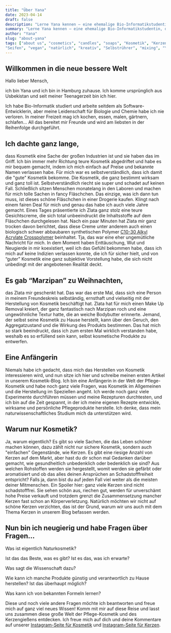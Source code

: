 ```yaml
---
title: "Über Yana"
date: 2023-04-14
draft: false
description: "Lerne Yana kennen — eine ehemalige Bio-Informatikstudentin, die ihre Begeisterung für Chemie und Biologie nie verloren hat. Begleite sie auf ihrer faszinierenden Reise durch die Welt der Kosmetikherstellung und des Kerzengießens und entdecke gemeinsam Lösungen für knifflige Fragestellungen."
summary: "Lerne Yana kennen — eine ehemalige Bio-Informatikstudentin, die ihre Begeisterung für Chemie und Biologie nie verloren hat. Begleite sie auf ihrer faszinierenden Reise durch die Welt der Kosmetikherstellung und des Kerzengießens und entdecke gemeinsam Lösungen für knifflige Fragestellungen."
author: "Yana"
slug: "about-yana"
tags: ["about us", "cosmetics", "candles", "soaps", "Kosmetik", "Kerzen",
"Seifen", "vegan", "natürlich", "kreativ", "Selbstrührer", "mixing", "Yana"]
---
```


## Willkommen in die neue bessere Welt

Hallo lieber Mensch,

ich bin Yana und ich bin in Hamburg zuhause. Ich komme ursprünglich aus
Usbekistan und seit meiner
Teenagerzeit bin ich hier.

Ich habe Bio-Informatik studiert und arbeite seitdem als Software-Entwicklerin,
aber meine Leidenschaft für Biologie
und Chemie habe ich nie verloren.
In meiner Freizeit mag ich kochen, essen, malen, gärtnern, schlafen… All das
bereitet mir Freunde und wird am liebsten
in der Reihenfolge durchgeführt.

## Ich dachte ganz lange,

dass Kosmetik eine Sache der großen Industrien ist und sie haben das im Griff.
Ich bin immer mehr Richtung teure
Kosmetik abgedriftet und habe es mir bequem gemacht, indem ich mich einfach auf
Preise und bekannte Namen verlassen habe.
Für mich war es selbstverständlich, dass ich damit die "gute" Kosmetik bekomme.
Die Kosmetik, die ganz bestimmt wirksam
und ganz toll ist. Selbstverständlich riecht sie super und schadet auf keinen
Fall.
Schließlich sitzen Menschen monatelang in den Laboren und machen für mich tolle
Sachen in fancy Fläschchen.
Das einzige, was ich dann tun muss, ist dieses schöne Fläschchen in einer
Drogerie kaufen. Klingt nach einem fairen
Deal für mich und genau das habe ich auch viele Jahre gemacht. Eines Tages
präsentierte ich Zlata ganz stolz eine teure
Gesichtscreme, die sich total unbeeindruckt die
Inhaltsstoffe auf dem Fläschchen durchgelesen hat. Nach ein paar Minuten hat
Zlata mir ganz trocken
davon berichtet, dass diese Creme unter anderem auch einen biologisch schwer
abbaubaren synthetischen Polymer
[C10-30 Alkyl Acrylate Crosspolymer](https://www.greenpeace.de/biodiversitaet/meere/meeresschutz/gefahr-kleingedruckten)
beinhaltet. Tja, das war eine eher ungemütliche Nachricht für mich. In dem
Moment haben Enttäuschung, Wut und Neugierde
in mir koexistiert, weil ich das Gefühl bekommen habe, dass ich mich auf keine
Indizien verlassen konnte, die ich für
sicher hielt, und von “guter” Kosmetik eine ganz subjektive Vorstellung habe,
die sich nicht unbedingt mit der
angebotenen
Realität deckt.

## Es gab “Marzipan” zu Weihnachten,

das Zlata mir geschenkt hat. Das war das erste Mal, dass sich eine Person in
meinem Freundeskreis selbständig, ernsthaft
und vielseitig mit der Herstellung von Kosmetik beschäftigt hat. Zlata hat für
mich einen Make Up Removal kreiert, der
ganz fantastisch nach Marzipan roch und eine ungewöhnliche Textur hatte, die an
weiche Bodybutter erinnerte. Jemand, der
selbst seine Kosmetik zu Hause herstellt, kann über den Geruch, den
Aggregatzustand und die Wirkung des Produkts
bestimmen. Das hat mich so stark beeindruckt, dass ich zum ersten Mal wirklich
verstanden habe, weshalb es so erfüllend
sein kann, selbst kosmetische Produkte zu entwerfen.

## Eine Anfängerin

Niemals habe ich gedacht, dass mich das Herstellen von Kosmetik interessieren
wird, und nun sitze
ich hier und schreibe meinen ersten Artikel in unserem Kosmetik-Blog.
Ich bin eine Anfängerin in der Welt der Pflege-Kosmetik und habe noch ganz viele
Fragen, was Kosmetik im
Allgemeinen und die Herstellung im Speziellen angeht. Ich werde noch ganz viele
Experimente durchführen müssen und meine
Rezepturen durchtesten, und ich bin auf die Zeit gespannt, in der ich meine
eigenen Rezepte entwickle, wirksame und
persönliche Pflegeprodukte herstelle. Ich denke, dass mein
naturwissenschaftliches Studium mich da unterstützen wird.

## Warum nur Kosmetik?

Ja, warum eigentlich? Es gibt so viele Sachen, die das Leben schöner machen
können, dazu zählt nicht nur sichere
Kosmetik, sondern auch "einfachen" Gegenstände, wie Kerzen. Es gibt eine riesige
Anzahl von Kerzen auf dem Markt, aber
hast du dir schon mal Gedanken darüber gemacht, wie gesundheitlich unbedenklich
oder bedenklich sie sind?
Aus welchen Rohstoffen werden sie hergestellt, womit werden sie
gefärbt oder aromatisiert und ob das alles deinen Ansprüchen an
Schadstofffreiheit entspricht? Falls ja, dann
bist
du auf jeden Fall viel weiter als die meisten deiner Mitmenschen. Ein Spoiler
hier:
ganz viele Kerzen sind nicht schadstofffrei. Sie sehen schön aus, riechen gut,
werden für unverschämt hohe Preise
verkauft
und trotzdem grenzt die Zusammensetzung mancher Kerzen fast schon an
Körperverletzung. Natürlich möchten wir nicht auf
schöne Kerzen verzichten, das ist der Grund, warum wir uns auch mit dem Thema
Kerzen in unserem Blog befassen werden.

## Nun bin ich neugierig und habe Fragen über Fragen…

Was ist eigentlich Naturkosmetik?

Ist das das Beste, was es gibt? Ist es das, was ich erwarte?

Was sagt die Wissenschaft dazu?

Wie kann ich manche Produkte günstig und verantwortlich zu Hause herstellen? Ist
das überhaupt möglich?

Was kann ich von bekannten Formeln lernen?

Diese und noch viele andere Fragen möchte ich beantworten und freue mich auf
ganz viel neues Wissen!
Komm mit mir auf diese Reise und lasst uns zusammen diese große Welt der
Pflege-Kosmetik und des Kerzengießens entdecken. Ich
freue mich auf dich und deine Kommentare auf
unserer [Instagram-Seite für Kosmetik](https://instagram.com/mix_with_us)
und  [Instagram-Seite für Kerzen](https://instagram.com/mix_with_us_candles).

<div class="signature-yana"></div>
